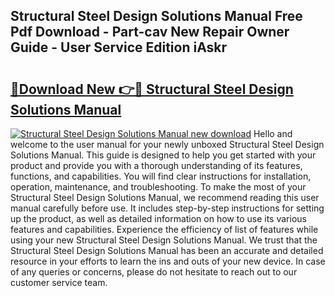 ## Structural Steel Design Solutions Manual Free Pdf Download - Part-cav New Repair Owner Guide - User Service Edition iAskr

# <h2><a href="http://bc67699.oget.top/?id=Structural+Steel+Design+Solutions+Manual">🔗Download New 👉🔴 Structural Steel Design Solutions Manual</a></h2>

[![Structural Steel Design Solutions Manual new download](https://i.imgur.com/5g1atiW.png)](http://bc67699.oget.top/?id=Structural+Steel+Design+Solutions+Manual)
Hello and welcome to the user manual for your newly unboxed Structural Steel Design Solutions Manual. This guide is designed to help you get started with your product and provide you with a thorough understanding of its features, functions, and capabilities. You will find clear instructions for installation, operation, maintenance, and troubleshooting. To make the most of your Structural Steel Design Solutions Manual, we recommend reading this user manual carefully before use. It includes step-by-step instructions for setting up the product, as well as detailed information on how to use its various features and capabilities. Experience the efficiency of list of features while using your new Structural Steel Design Solutions Manual. We trust that the Structural Steel Design Solutions Manual has been an accurate and detailed resource in your efforts to learn the ins and outs of your new device. In case of any queries or concerns, please do not hesitate to reach out to our customer service team.
